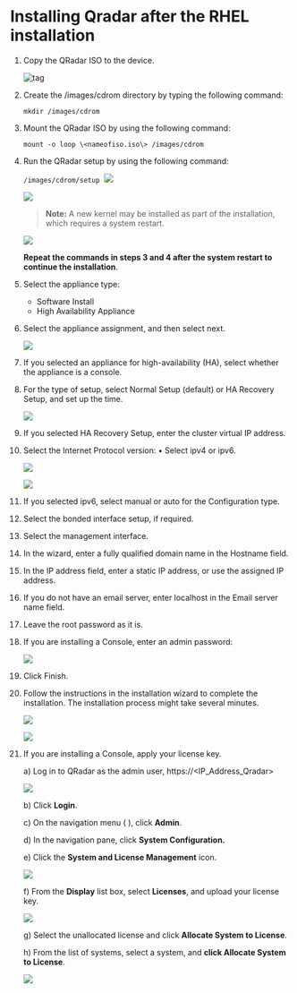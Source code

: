 [title]: # (Installing Qradar after the RHEL installation)
[tags]: # (introduction)
[priority]: # (4)
[display]: # (none)
# Installing Qradar after the RHEL installation

<!-- add and overview of covered troubleshooting topics 

This section might not be needed depending on scope/complexity of integration.-->

1. Copy the QRadar ISO to the device.  

   ![tag](images/58c37797b34b2a8ce9041042c652b07e.png)

1. Create the /images/cdrom directory by typing the following command:  

   `mkdir /images/cdrom`

1. Mount the QRadar ISO by using the following command:

   `mount -o loop \<nameofiso.iso\> /images/cdrom`

1. Run the QRadar setup by using the following command:  

   `/images/cdrom/setup`
­­
   ![](images/e7737744ce7e10839f00f7d0202e4a0c.png)

   ![](images/7e49cb10798a7bbc3045072b15b283d3.png)

   >**Note:** A new kernel may be installed as part of the installation, which requires a system restart.  

   ![](images/817a8f526ce449de1e71c52b12a7c3fd.png)

   __Repeat the commands in steps 3 and 4 after the system restart to continue the installation__.

1. Select the appliance type:

   * Software Install
   * High Availability Appliance

1. Select the appliance assignment, and then select next.  

   ![](images/581ea59e9dd0aba716b5a303b67407b6.png)

1. If you selected an appliance for high-availability (HA), select whether the appliance is a console.

1. For the type of setup, select Normal Setup (default) or HA Recovery Setup, and set up the time.  

   ![](images/cc55fd88a9416773ed87ac9e2f4cefa9.png)

1. If you selected HA Recovery Setup, enter the cluster virtual IP address.
1. Select the Internet Protocol version: • Select ipv4 or ipv6.  

   ![](images/88f0bf30e2a044c484dda2818f00f874.png)

   ![](images/c2f0b7832992ea668d8bb99725de7402.png)

1. If you selected ipv6, select manual or auto for the Configuration type.

1. Select the bonded interface setup, if required.

1. Select the management interface.

1. In the wizard, enter a fully qualified domain name in the Hostname field.

1. In the IP address field, enter a static IP address, or use the assigned IP
address.

1. If you do not have an email server, enter localhost in the Email server name
field.

1. Leave the root password as it is.

1. If you are installing a Console, enter an admin password:  

   ![](images/f5ba9d7be9df32f137a3a9ac6bc6084f.png)

1. Click Finish.  
1. Follow the instructions in the installation wizard to complete the installation. The installation process might take several minutes.  

   ![](images/a1e4d04a697f023d7255b1516e0e4fdf.png)

   ![](images/6f5bf8583cb272e2763f0294a70c2152.png)

1. If you are installing a Console, apply your license key.

   a) Log in to QRadar as the admin user,
   https://\<IP_Address_Qradar\>  

   ![](images/9b573a9b7cc81bdecfde775b50f1441a.png)

   b) Click **Login**.

   c) On the navigation menu ( ), click **Admin**.

   d) In the navigation pane, click **System Configuration.**

   e) Click the **System and License Management** icon.  

   ![](images/338e75f912a7f14ca0b69254a2c2657a.png)

   f) From the **Display** list box, select **Licenses**, and upload your license key.  

   ![](images/4f3cebab49a374984c0958bfa1aecdcc.png)

   g) Select the unallocated license and click **Allocate System to License**.

   h) From the list of systems, select a system, and **click Allocate System to License**.  

   ![](images/04ccb477541b07bb30c28dd9d6cbf746.png)